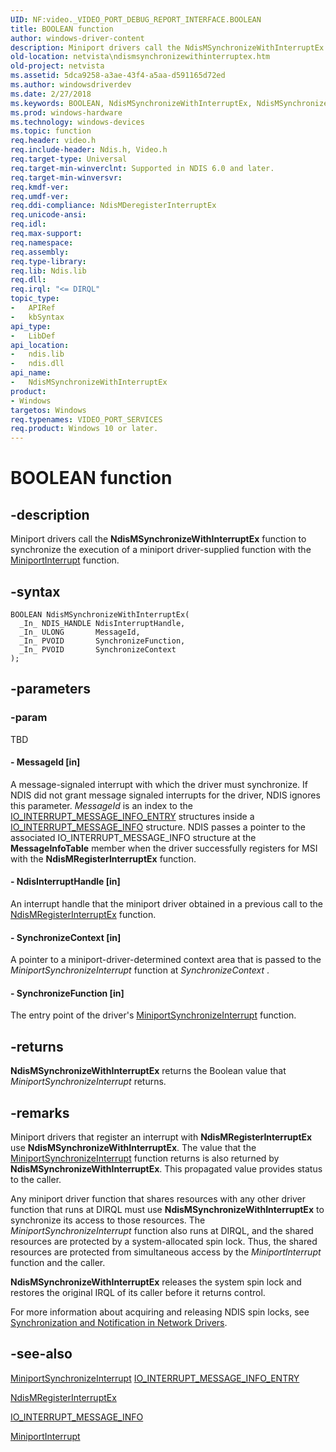 ```yaml
---
UID: NF:video._VIDEO_PORT_DEBUG_REPORT_INTERFACE.BOOLEAN
title: BOOLEAN function
author: windows-driver-content
description: Miniport drivers call the NdisMSynchronizeWithInterruptEx function to synchronize the execution of a miniport driver-supplied function with the MiniportInterrupt function.
old-location: netvista\ndismsynchronizewithinterruptex.htm
old-project: netvista
ms.assetid: 5dca9258-a3ae-43f4-a5aa-d591165d72ed
ms.author: windowsdriverdev
ms.date: 2/27/2018
ms.keywords: BOOLEAN, NdisMSynchronizeWithInterruptEx, NdisMSynchronizeWithInterruptEx function [Network Drivers Starting with Windows Vista], ndis/NdisMSynchronizeWithInterruptEx, ndis_interrupts_functions_ref_e2b886ed-7425-4f7e-8cb6-4e3946dec8ff.xml, netvista.ndismsynchronizewithinterruptex
ms.prod: windows-hardware
ms.technology: windows-devices
ms.topic: function
req.header: video.h
req.include-header: Ndis.h, Video.h
req.target-type: Universal
req.target-min-winverclnt: Supported in NDIS 6.0 and later.
req.target-min-winversvr: 
req.kmdf-ver: 
req.umdf-ver: 
req.ddi-compliance: NdisMDeregisterInterruptEx
req.unicode-ansi: 
req.idl: 
req.max-support: 
req.namespace: 
req.assembly: 
req.type-library: 
req.lib: Ndis.lib
req.dll: 
req.irql: "<= DIRQL"
topic_type:
-	APIRef
-	kbSyntax
api_type:
-	LibDef
api_location:
-	ndis.lib
-	ndis.dll
api_name:
-	NdisMSynchronizeWithInterruptEx
product:
- Windows
targetos: Windows
req.typenames: VIDEO_PORT_SERVICES
req.product: Windows 10 or later.
---
```


# BOOLEAN function


## -description


Miniport drivers call the
  <b>NdisMSynchronizeWithInterruptEx</b> function to synchronize the execution of a miniport driver-supplied
  function with the 
  <a href="..\ndis\nc-ndis-miniport_isr.md">MiniportInterrupt</a> function.


## -syntax


````
BOOLEAN NdisMSynchronizeWithInterruptEx(
  _In_ NDIS_HANDLE NdisInterruptHandle,
  _In_ ULONG       MessageId,
  _In_ PVOID       SynchronizeFunction,
  _In_ PVOID       SynchronizeContext
);
````


## -parameters




### -param

TBD




#### - MessageId [in]

A message-signaled interrupt with which the driver must synchronize. If NDIS did not grant message
     signaled interrupts for the driver, NDIS ignores this parameter. 
     <i>MessageId</i> is an index to the 
     <a href="..\wdm\ns-wdm-_io_interrupt_message_info_entry.md">
     IO_INTERRUPT_MESSAGE_INFO_ENTRY</a> structures inside a 
     <a href="..\wdm\ns-wdm-_io_interrupt_message_info.md">
     IO_INTERRUPT_MESSAGE_INFO</a> structure. NDIS passes a pointer to the associated
     IO_INTERRUPT_MESSAGE_INFO structure at the 
     <b>MessageInfoTable</b> member when the driver successfully registers for MSI with the 
     <b>NdisMRegisterInterruptEx</b> function.


#### - NdisInterruptHandle [in]

An interrupt handle that the miniport driver obtained in a previous call to the 
     <a href="..\ndis\nf-ndis-ndismregisterinterruptex.md">
     NdisMRegisterInterruptEx</a> function.


#### - SynchronizeContext [in]

A pointer to a miniport-driver-determined context area that is passed to the 
     <i>MiniportSynchronizeInterrupt</i> function at 
     <i>SynchronizeContext</i> .


#### - SynchronizeFunction [in]

The entry point of the driver's 
     <a href="..\ndis\nc-ndis-miniport_synchronize_interrupt.md">
     MiniportSynchronizeInterrupt</a> function.


## -returns



<b>NdisMSynchronizeWithInterruptEx</b> returns the Boolean value that 
     <i>MiniportSynchronizeInterrupt</i> returns.




## -remarks



Miniport drivers that register an interrupt with
    <b>NdisMRegisterInterruptEx</b> use
    <b>NdisMSynchronizeWithInterruptEx</b>. The value that the 
    <a href="..\ndis\nc-ndis-miniport_synchronize_interrupt.md">
    MiniportSynchronizeInterrupt</a> function returns is also returned by 
    <b>NdisMSynchronizeWithInterruptEx</b>. This propagated value provides status to the caller.

Any miniport driver function that shares resources with any other driver function that runs at DIRQL
    must use 
    <b>NdisMSynchronizeWithInterruptEx</b> to synchronize its access to those resources. The 
    <i>MiniportSynchronizeInterrupt</i> function also runs at DIRQL, and the shared resources are protected by
    a system-allocated spin lock. Thus, the shared resources are protected from simultaneous access by the 
    <i>MiniportInterrupt</i> function and the caller.

<b>NdisMSynchronizeWithInterruptEx</b> releases the system spin lock and restores the original IRQL of its
    caller before it returns control.

For more information about acquiring and releasing NDIS spin locks, see 
    <a href="https://docs.microsoft.com/en-us/windows-hardware/drivers/network/synchronization-and-notification-in-network-drivers">Synchronization
    and Notification in Network Drivers</a>.




## -see-also

<a href="..\ndis\nc-ndis-miniport_synchronize_interrupt.md">
   MiniportSynchronizeInterrupt</a>



<a href="..\wdm\ns-wdm-_io_interrupt_message_info_entry.md">
   IO_INTERRUPT_MESSAGE_INFO_ENTRY</a>



<a href="..\ndis\nf-ndis-ndismregisterinterruptex.md">NdisMRegisterInterruptEx</a>



<a href="..\wdm\ns-wdm-_io_interrupt_message_info.md">IO_INTERRUPT_MESSAGE_INFO</a>



<a href="..\ndis\nc-ndis-miniport_isr.md">MiniportInterrupt</a>



 

 


